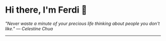 <h1>Hi there, I'm Ferdi 👋</h1>

<p><em>
  "Never waste a minute of your precious life thinking about people you don't like." — Celestine Chua
</em></p>

---
